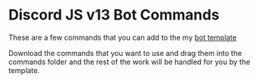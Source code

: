
# Discord JS v13 Bot Commands

These are a few commands that you can add to the my [bot template](https://github.com/bonsall2004/DiscordJS-v13-BotTemplate) 

Download the commands that you want to use and drag them into the commands folder  and the rest of the work will be handled for you by the template.

